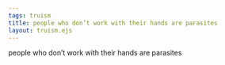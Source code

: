 ```yaml
---
tags: truism
title: people who don’t work with their hands are parasites
layout: truism.ejs
---
```


people who don’t work with their hands are parasites